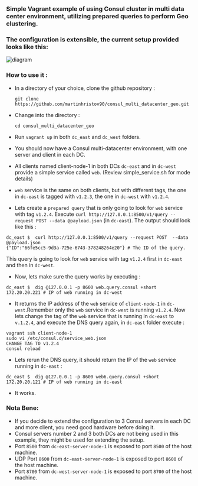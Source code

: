 ### Simple Vagrant example of using Consul cluster in multi data center environment, utilizing prepared queries to perform Geo clustering.

### The configuration is extensible, the current setup provided looks like this: 

![diagram](https://www.lucidchart.com/publicSegments/view/35a56c10-9376-470f-8e80-d90cb1b37132/image.png)

### How to use it :

- In a directory of your choice, clone the github repository :
    ```
    git clone https://github.com/martinhristov90/consul_multi_datacenter_geo.git
    ```

- Change into the directory :
    ```
    cd consul_multi_datacenter_geo
    ```
- Run `vagrant up` in both `dc_east` and `dc_west` folders.

- You should now have a Consul multi-datacenter environment, with one server and client in each DC.

- All clients named client-node-1 in both DCs `dc-east` and in `dc-west` provide a simple service called `web`. (Review simple_service.sh for mode details)

- `web` service is the same on both clients, but with different tags, the one in `dc-east` is tagged with `v1.2.3`, the one in `dc-west` with `v1.2.4`.

- Lets create a `prepared query` that is only going to look for `web` service with tag `v1.2.4`. Execute `curl http://127.0.0.1:8500/v1/query --request POST --data @payload.json` (in `dc-east`). The output should look like this :
```
dc_east $  curl http://127.0.0.1:8500/v1/query --request POST  --data @payload.json
{"ID":"66fe5cc5-9d3a-725e-6743-378248264e20"} # The ID of the query.
```
This query is going to look for `web` service with tag `v1.2.4` first in `dc-east` and then in `dc-west`.

- Now, lets make sure the query works by executing :
```
dc_east $  dig @127.0.0.1 -p 8600 web.query.consul +short
172.20.20.221 # IP of web running in dc-west
```
- It returns the IP address of the `web` service of `client-node-1` in `dc-west`.Remember only the `web` service in `dc-west` is running `v1.2.4`. Now lets change the tag of the `web` service that is running in `dc-east` to `v.1.2.4`, and execute the DNS query again, in `dc-east` folder execute :
```
vagrant ssh client-node-1
sudo vi /etc/consul.d/service_web.json
CHANGE TAG TO v1.2.4
consul reload
```
- Lets rerun the DNS query, it should return the IP of the `web` service running in `dc-east` :
```
dc_east $  dig @127.0.0.1 -p 8600 web6.query.consul +short
172.20.20.121 # IP of web running in dc-east
```

- It works.

### Nota Bene:
- If you decide to extend the configuration to 3 Consul servers in each DC and more client, you need good hardware before doing it.
- Consul servers number 2 and 3 both DCs are not being used in this example, they might be used for extending the setup.
- Port `8500` from `dc-east-server-node-1` is exposed to port `8500` of the host machine.
- UDP Port `8600` from `dc-east-server-node-1` is exposed to port `8600` of the host machine.
- Port `8700` from `dc-west-server-node-1` is exposed to port `8700` of the host machine.

